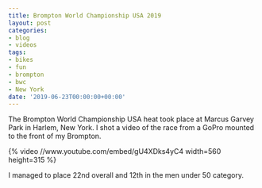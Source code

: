 ```yaml
---
title: Brompton World Championship USA 2019
layout: post
categories:
- blog
- videos
tags:
- bikes
- fun
- brompton
- bwc
- New York
date: '2019-06-23T00:00:00+00:00'
---
```


The Brompton World Championship USA heat took place at Marcus Garvey Park in Harlem, New York. I shot a video of the race from a GoPro mounted to the front of my Brompton.

<div>
  {% video //www.youtube.com/embed/gU4XDks4yC4 width=560 height=315 %}
</div>

I managed to place 22nd overall and 12th in the men under 50 category.




